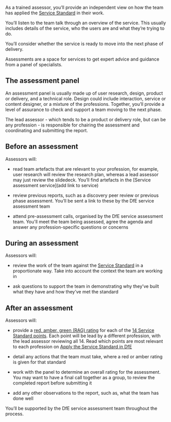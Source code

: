 As a trained assessor, you’ll provide an independent view on how the team has applied the [Service Standard](https://apply-the-service-standard.education.gov.uk/service-standard) in their work. 

You’ll listen to the team talk through an overview of the service. This usually includes details of the service, who the users are and what they’re trying to do. 

You’ll consider whether the service is ready to move into the next phase of delivery. 

Assessments are a space for services to get expert advice and guidance from a panel of specialists. 

## The assessment panel

An assessment panel is usually made up of user research, design, product or delivery, and a technical role. Design could include interaction, service or content designer, or a mixture of the professions. Together, you’ll provide a level of assurance to check and support a team moving to the next phase. 

The lead assessor - which tends to be a product or delivery role, but can be any profession - is responsible for chairing the assessment and coordinating and submitting the report.


## Before an assessment

Assessors will: 

- read team artefacts that are relevant to your profession, for example, user research will review the research plan, whereas a lead assessor may just review the slidedeck. You’ll find artefacts in the [Service assessment service](add link to service) 

- review previous reports, such as a discovery peer review or previous phase assessment. You’ll be sent a link to these by the DfE service assessment team 

- attend pre-assessment calls, organised by the DfE service assessment team. You'll meet the team being assessed, agree the agenda and answer any profession-specific questions or concerns 

 

## During an assessment

Assessors will: 

- review the work of the team against the [Service Standard](https://apply-the-service-standard.education.gov.uk/service-standard) in a proportionate way. Take into account the context the team are working in 

- ask questions to support the team in demonstrating why they’ve built what they have and how they’ve met the standard 

## After an assessment 

Assessors will: 
 
- provide a [red, amber, green (RAG) rating](/service-assurance/complete-assessment-report/#give-the-service-a-rag-rating-for-each-service-standard) for each of the [14 Service Standard points](https://apply-the-service-standard.education.gov.uk/service-standard). Each point will be lead by a different profession, with the lead assessor reviewing all 14. Read which points are most relevant to each profession on [Apply the Service Standard in DfE](https://apply-the-service-standard.education.gov.uk/service-standard) 

- detail any actions that the team must take, where a red or amber rating is given for that standard 

- work with the panel to determine an overall rating for the assessment. You may want to have a final call together as a group, to review the completed report before submitting it

- add any other observations to the report, such as, what the team has done well 

You’ll be supported by the DfE service assessment team throughout the process. 
